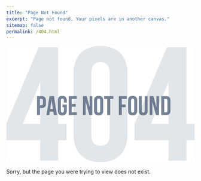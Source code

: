 ```yaml
---
title: "Page Not Found"
excerpt: "Page not found. Your pixels are in another canvas."
sitemap: false
permalink: /404.html
---
```


![](image404.png)


Sorry, but the page you were trying to view does not exist.